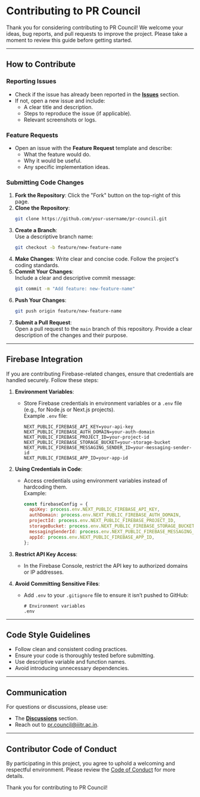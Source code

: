 
# Contributing to PR Council

Thank you for considering contributing to PR Council! We welcome your ideas, bug reports, and pull requests to improve the project. Please take a moment to review this guide before getting started.

---

## How to Contribute

### Reporting Issues
- Check if the issue has already been reported in the **[Issues](../../issues)** section.
- If not, open a new issue and include:
  - A clear title and description.
  - Steps to reproduce the issue (if applicable).
  - Relevant screenshots or logs.

### Feature Requests
- Open an issue with the **Feature Request** template and describe:
  - What the feature would do.
  - Why it would be useful.
  - Any specific implementation ideas.

### Submitting Code Changes
1. **Fork the Repository**: Click the "Fork" button on the top-right of this page.
2. **Clone the Repository**:  
   ```bash
   git clone https://github.com/your-username/pr-council.git
   ```
3. **Create a Branch**:  
   Use a descriptive branch name:  
   ```bash
   git checkout -b feature/new-feature-name
   ```
4. **Make Changes**: Write clear and concise code. Follow the project's coding standards.
5. **Commit Your Changes**:  
   Include a clear and descriptive commit message:  
   ```bash
   git commit -m "Add feature: new-feature-name"
   ```
6. **Push Your Changes**:  
   ```bash
   git push origin feature/new-feature-name
   ```
7. **Submit a Pull Request**:  
   Open a pull request to the `main` branch of this repository. Provide a clear description of the changes and their purpose.

---

## Firebase Integration

If you are contributing Firebase-related changes, ensure that credentials are handled securely. Follow these steps:

1. **Environment Variables**:
   - Store Firebase credentials in environment variables or a `.env` file (e.g., for Node.js or Next.js projects).  
     Example `.env` file:  
     ```env
     NEXT_PUBLIC_FIREBASE_API_KEY=your-api-key
     NEXT_PUBLIC_FIREBASE_AUTH_DOMAIN=your-auth-domain
     NEXT_PUBLIC_FIREBASE_PROJECT_ID=your-project-id
     NEXT_PUBLIC_FIREBASE_STORAGE_BUCKET=your-storage-bucket
     NEXT_PUBLIC_FIREBASE_MESSAGING_SENDER_ID=your-messaging-sender-id
     NEXT_PUBLIC_FIREBASE_APP_ID=your-app-id
     ```

2. **Using Credentials in Code**:
   - Access credentials using environment variables instead of hardcoding them.  
     Example:  
     ```javascript
     const firebaseConfig = {
       apiKey: process.env.NEXT_PUBLIC_FIREBASE_API_KEY,
       authDomain: process.env.NEXT_PUBLIC_FIREBASE_AUTH_DOMAIN,
       projectId: process.env.NEXT_PUBLIC_FIREBASE_PROJECT_ID,
       storageBucket: process.env.NEXT_PUBLIC_FIREBASE_STORAGE_BUCKET,
       messagingSenderId: process.env.NEXT_PUBLIC_FIREBASE_MESSAGING_SENDER_ID,
       appId: process.env.NEXT_PUBLIC_FIREBASE_APP_ID,
     };
     ```

3. **Restrict API Key Access**:
   - In the Firebase Console, restrict the API key to authorized domains or IP addresses.

4. **Avoid Committing Sensitive Files**:
   - Add `.env` to your `.gitignore` file to ensure it isn’t pushed to GitHub:  
     ```plaintext
     # Environment variables
     .env
     ```

---

## Code Style Guidelines
- Follow clean and consistent coding practices.
- Ensure your code is thoroughly tested before submitting.
- Use descriptive variable and function names.
- Avoid introducing unnecessary dependencies.

---

## Communication
For questions or discussions, please use:
- The **[Discussions](../../discussions)** section.
- Reach out to [pr.council@iiitr.ac.in](mailto:pr.council@iiitr.ac.in).

---

## Contributor Code of Conduct
By participating in this project, you agree to uphold a welcoming and respectful environment. Please review the [Code of Conduct](CODE_OF_CONDUCT.md) for more details.

Thank you for contributing to PR Council!
